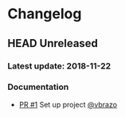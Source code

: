 # Changelog

## HEAD Unreleased
### Latest update: 2018-11-22

### Documentation

- [PR #1](https://github.com/mikeyuchima/PitCrew-Rails-API/pull/1) Set up project [@vbrazo](https://github.com/vbrazo)
